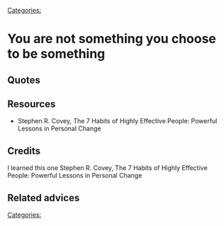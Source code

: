[Categories:](../Categories/index.md)
# You are not something you choose to be something


## Quotes


## Resources

- Stephen R. Covey, The 7 Habits of Highly Effective People: Powerful Lessons in Personal Change

## Credits

I learned this one Stephen R. Covey, The 7 Habits of Highly Effective People: Powerful Lessons in Personal Change

## Related advices


[Categories:](../Categories/index.md)